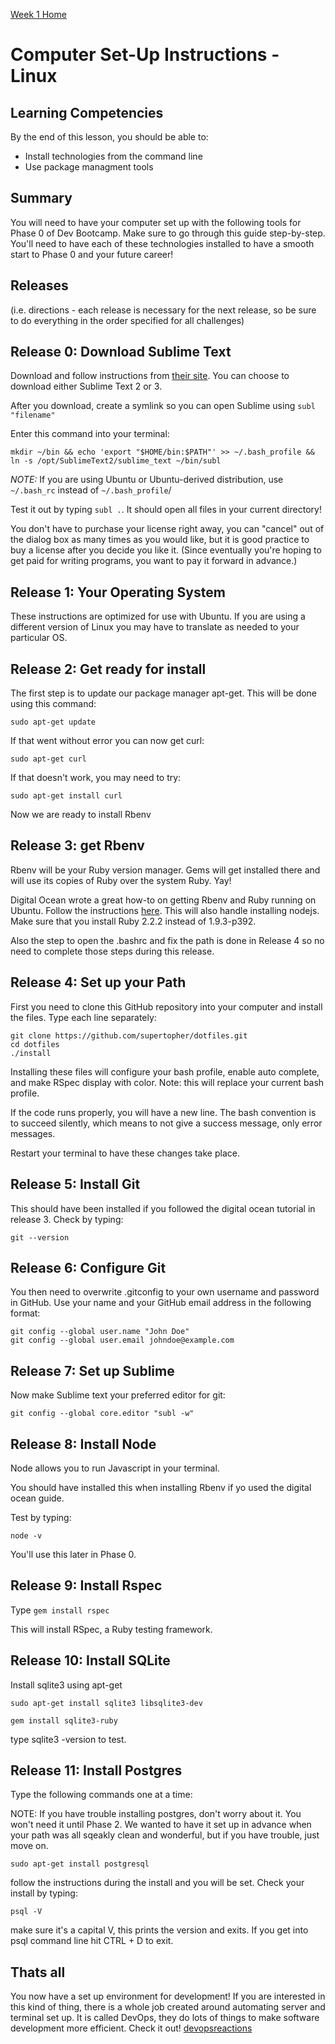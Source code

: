 [Week 1 Home](../)

# Computer Set-Up Instructions - Linux

## Learning Competencies
By the end of this lesson, you should be able to:
- Install technologies from the command line
- Use package managment tools


## Summary
You will need to have your computer set up with the following tools for Phase 0 of Dev Bootcamp. Make sure to go through this guide step-by-step. You'll need to have each of these technologies installed to have a smooth start to Phase 0 and your future career!

## Releases
(i.e. directions - each release is necessary for the next release, so be sure to do everything in the order specified for all challenges)

## Release 0: Download Sublime Text
Download and follow instructions from [their site](http://www.sublimetext.com).
You can choose to download either Sublime Text 2 or 3.

After you download, create a symlink so you can open Sublime using `subl "filename"`

Enter this command into your terminal:
```shell
mkdir ~/bin && echo 'export "$HOME/bin:$PATH"' >> ~/.bash_profile && ln -s /opt/SublimeText2/sublime_text ~/bin/subl
```
*NOTE:* If you are using Ubuntu or Ubuntu-derived distribution, use `~/.bash_rc` instead of `~/.bash_profile`/

Test it out by typing `subl .`. It should open all files in your current directory!

You don't have to purchase your license right away, you can "cancel" out of the dialog box as many times as you would like, but it is good practice to buy a license after you decide you like it. (Since eventually you're hoping to get paid for writing programs, you want to pay it forward in advance.)

## Release 1: Your Operating System
These instructions are optimized for use with Ubuntu. If you are using a different version of Linux you may have to translate as needed to your particular OS.


## Release 2: Get ready for install

The first step is to update our package manager apt-get. This will be done using this command:

```shell
sudo apt-get update
```

If that went without error you can now get curl:

```shell
sudo apt-get curl
```

If that doesn't work, you may need to try:

```shell
sudo apt-get install curl
```


Now we are ready to install Rbenv

## Release 3: get Rbenv

Rbenv will be your Ruby version manager. Gems will get installed there and will use its copies of Ruby over the system Ruby. Yay!

Digital Ocean wrote a great how-to on getting Rbenv and Ruby running on Ubuntu. Follow the instructions [here](https://www.digitalocean.com/community/tutorials/how-to-install-ruby-on-rails-with-rbenv-on-ubuntu-14-04). This will also handle installing nodejs. Make sure that you install Ruby 2.2.2 instead of 1.9.3-p392.

Also the step to open the .bashrc and fix the path is done in Release 4 so no need to complete those steps during this release.

## Release 4: Set up your Path
First you need to clone this GitHub repository into your computer and install the files. Type each line separately:

```shell
git clone https://github.com/supertopher/dotfiles.git
cd dotfiles
./install
```
Installing these files will configure your bash profile, enable auto complete, and make RSpec display with color. Note: this will replace your current bash profile.

If the code runs properly, you will have a new line. The bash convention is to succeed silently, which means to not give a success message, only error messages.

Restart your terminal to have these changes take place.


## Release 5: Install Git

This should have been installed if you followed the digital ocean tutorial in release 3. Check by typing:

```shell
git --version
```

## Release 6: Configure Git
You then need to overwrite .gitconfig to your own username and password in GitHub. Use your name and your GitHub email address in the following format:

```shell
git config --global user.name "John Doe"
git config --global user.email johndoe@example.com
```

## Release 7: Set up Sublime
Now make Sublime text your preferred editor for git:
```shell
git config --global core.editor "subl -w"
```


## Release 8: Install Node
Node allows you to run Javascript in your terminal.

You should have installed this when installing Rbenv if yo used the digital ocean guide.

Test by typing:

```shell
node -v
```

You'll use this later in Phase 0.

## Release 9: Install Rspec
Type ```gem install rspec```

This will install RSpec, a Ruby testing framework.

## Release 10: Install SQLite
Install sqlite3 using apt-get

```shell
sudo apt-get install sqlite3 libsqlite3-dev

gem install sqlite3-ruby
```
type sqlite3 -version to test.

## Release 11: Install Postgres
Type the following commands one at a time:

NOTE: If you have trouble installing postgres, don't worry about it. You won't need it until Phase 2. We wanted to have it set up in advance when your path was all sqeakly clean and wonderful, but if you have trouble, just move on.

```shell
sudo apt-get install postgresql
```

follow the instructions during the install and you will be set. Check your install by typing:

```shell
psql -V
```
make sure it's a capital V, this prints the version and exits. If you get into psql command line hit CTRL + D to exit.

## Thats all

You now have a set up environment for development! If you are interested in this kind of thing, there is a whole job created around automating server and terminal set up. It is called DevOps, they do lots of things to make software development more efficient. Check it out! [devopsreactions](http://devopsreactions.tumblr.com/)
